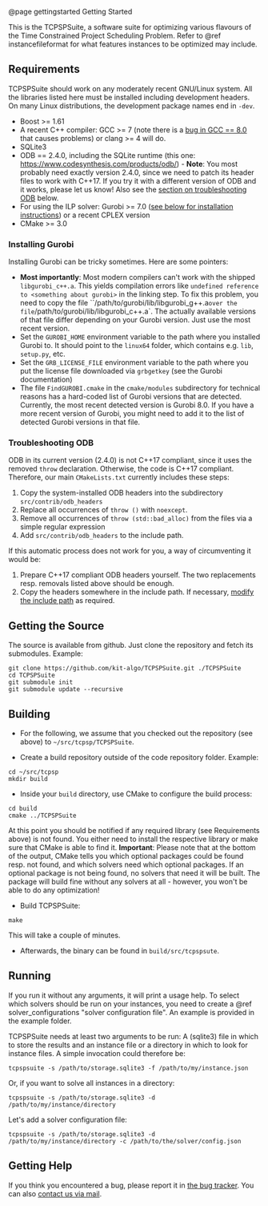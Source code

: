 @page gettingstarted Getting Started

This is the TCPSPSuite, a software suite for optimizing various flavours of the Time Constrained Project Scheduling Problem. Refer to @ref instancefileformat for what features instances to be optimized may include.

Requirements
------------

TCPSPSuite should work on any moderately recent GNU/Linux system. All the libraries listed here must be installed including development headers. On many Linux distributions, the development package names end in `-dev`.

* Boost >= 1.61
* A recent C++ compiler: GCC >= 7 (note there is a [bug in GCC == 8.0](https://github.com/ldionne/dyno/issues/55) that causes problems) or clang >= 4 will do.
* SQLite3
* ODB == 2.4.0, including the SQLite runtime (this one: https://www.codesynthesis.com/products/odb/) - **Note**: You most probably need exactly version 2.4.0, since we need to patch its header files to work with C++17. If you try it with a different version of ODB and it works, please let us know! Also see the [section on troubleshooting ODB](#odb-troubleshooting) below.
* For using the ILP solver: Gurobi >= 7.0 ([see below for installation instructions](#gurobi-troubleshooting)) or a recent CPLEX version
* CMake >= 3.0

### <a name="gurobi-troubleshooting"></a> Installing Gurobi

Installing Gurobi can be tricky sometimes. Here are some pointers:

* **Most importantly**: Most modern compilers can't work with the shipped `libgurobi_c++.a`. This yields compilation errors like `undefined reference to <something about gurobi>` in the linking step. To fix this problem, you need to copy the file ``/path/to/gurobi/lib/libgurobi_g++<highest version available>.a` over the file `/path/to/gurobi/lib/libgurobi_c++.a`. The actually available versions of that file differ depending on your Gurobi version. Just use the most recent version. 
* Set the `GUROBI_HOME` environment variable to the path where you installed Gurobi to. It should point to the `linux64` folder, which contains e.g. `lib`, `setup.py`, etc.
* Set the `GRB_LICENSE_FILE` environment variable to the path where you put the license file downloaded via `grbgetkey` (see the Gurobi documentation)
* The file `FindGUROBI.cmake` in the `cmake/modules` subdirectory for technical reasons has a hard-coded list of Gurobi versions that are detected. Currently, the most recent detected version is Gurobi 8.0. If you have a more recent version of Gurobi, you might need to add it to the list of detected Gurobi versions in that file.

### <a name="odb-troubleshooting"></a> Troubleshooting ODB

ODB in its current version (2.4.0) is not C++17 compliant, since it uses the removed `throw` declaration. Otherwise, the code is C++17 compliant. Therefore, our main `CMakeLists.txt` currently includes these steps:

1. Copy the system-installed ODB headers into the subdirectory `src/contrib/odb_headers`
2. Replace all occurrences of `throw ()` with `noexcept`.
3. Remove all occurrences of `throw (std::bad_alloc)` from the files via a simple regular expression
4. Add `src/contrib/odb_headers` to the include path.

If this automatic process does not work for you, a way of circumventing it would be:

1. Prepare C++17 compliant ODB headers yourself. The two replacements resp. removals listed above should be enough.
2. Copy the headers somewhere in the include path. If necessary, [modify the include path](https://cmake.org/cmake/help/latest/variable/CMAKE_INCLUDE_PATH.html) as required.


Getting the Source
------------------

The source is available from github. Just clone the repository and
fetch its submodules. Example:

```
git clone https://github.com/kit-algo/TCPSPSuite.git ./TCPSPSuite
cd TCPSPSuite
git submodule init
git submodule update --recursive
```

Building
--------

- For the following, we assume that you checked out the repository (see above) to `~/src/tcpsp/TCPSPSuite`.


- Create a build repository outside of the code repository folder. Example:
```
cd ~/src/tcpsp
mkdir build
```
- Inside your `build` directory, use CMake to configure the build process:
```
cd build
cmake ../TCPSPSuite
```
At this point you should be notified if any required library (see Requirements above) is not found. You either need to install the respective library or make sure that CMake is able to find it. 
**Important**: Please note that at the bottom of the output, CMake tells you which optional packages could be found resp. not found, and which solvers need which optional packages. If an optional package is not being found, no solvers that need it will be built. The package will build fine without any solvers at all - however, you won't be able to do any optimization!

- Build TCPSPSuite:
```
make
```
This will take a couple of minutes.

- Afterwards, the binary can be found in `build/src/tcpspsute`.

Running
-------

If you run it without any arguments, it will print a usage help. To select which solvers should be run on your instances, you need to create a @ref solver_configurations "solver configuration file". An example is provided in the example folder.

TCPSPSuite needs at least two arguments to be run: A (sqlite3) file in which to store the results and an instance file or a directory in which to look for instance files. A simple invocation could therefore be:

```
tcpspsuite -s /path/to/storage.sqlite3 -f /path/to/my/instance.json
```

Or, if you want to solve all instances in a directory:

```
tcpspsuite -s /path/to/storage.sqlite3 -d /path/to/my/instance/directory
```

Let's add a solver configuration file:

```
tcpspsuite -s /path/to/storage.sqlite3 -d /path/to/my/instance/directory -c /path/to/the/solver/config.json
```

Getting Help
------------

If you think you encountered a bug, please report it in [the bug tracker](https://github.com/kit-algo/TCPSPSuite/issues). You can also [contact us via mail](mailto:lukas.barth@kit.edu).
